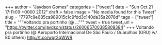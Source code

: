 
+++
author = "Jaydson Gomes"
categories = ["tweet"]
date = "Sun Oct 21 17:11:09 +0000 2012"
draft = false
image = "No media found for this Tweet"
slug = "7797c9e685ca989015c1c9fdd3c140da35a2078d"
tags = ["tweet"]
title = """Voltando pra portinho (@ ..."""
tweet = true
tweet_url = "https://twitter.com/jaydson/status/260065700385808384"
+++
Voltando pra portinho (@ Aeroporto Internacional De São Paulo / Guarulhos (GRU) w/ 80 others) http://t.co/wgr2qWWR
